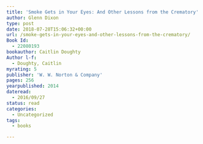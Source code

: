 ```yaml
---
title: 'Smoke Gets in Your Eyes: And Other Lessons from the Crematory'
author: Glenn Dixon
type: post
date: 2018-07-28T15:06:32+00:00
url: /smoke-gets-in-your-eyes-and-other-lessons-from-the-crematory/
Book Id:
  - 22080193
bookauthor: Caitlin Doughty
Author l-f:
  - Doughty, Caitlin
myrating: 5
publisher: 'W. W. Norton & Company'
pages: 256
yearpublished: 2014
dateread:
  - 2016/09/27
status: read
categories:
  - Uncategorized
tags:
  - books

---
```

